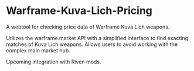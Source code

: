 # Warframe-Kuva-Lich-Pricing

A webtool for checking price data of Warframe Kuva Lich weapons. 

Utilizes the warframe.market API with a simplified interface to find exacting matches of Kuva Lich weapons. Allows users to avoid working with the complex main market hub. 

Upcoming integration with Riven mods.

